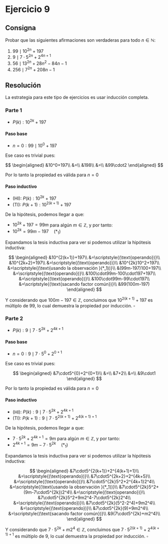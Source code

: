 # Ejercicio 9

## Consigna

Probar que las siguientes afirmaciones son verdaderas para todo $n \in \mathbb{N}$:

1. $99 \mid 10^{2n} + 197$
2. $9 \mid 7 \cdot 5^{2n} + 2^{4n+1}$
3. $56 \mid 13^{2n} + 28n^2 - 84n - 1$
4. $256 \mid 7^{2n} + 208n - 1$

## Resolución

La estrategia para este tipo de ejercicios es usar inducción completa.

### Parte 1

- $P(k):10^{2k}+197$

#### Paso base

- $n=0:99\mid10^0+197$

Ese caso es trivial pues:

$$
\begin{aligned}
&10^0+197\\
&=\\
&198\\
&=\\
&99\cdot2
\end{aligned}
$$

Por lo tanto la propiedad es válida para $n=0$

#### Paso inductivo

- (HI): $P(k): 10^{2k}+197$
- (TI): $P(k+1): 10^{2(k+1)}+197$

De la hipótesis, podemos llegar a que:

- $10^{2k}+197=99m$ para algún $m\in\mathbb{Z}$, y por tanto:
- $10^{2k}=99m-197\quad(*_1)$

Expandamos la tesis inductiva para ver si podemos utilizar la hipótesis inductiva:

$$
\begin{aligned}
&10^{2(k+1)}+197\\
&=\scriptstyle{(\text{operando})}\\
&10^{2k+2}+197\\
&=\scriptstyle{(\text{operando})}\\
&10^{2k}10^2+197\\
&=\scriptstyle{(\text{usando la observación }(*_1))}\\
&(99m-197)100+197\\
&=\scriptstyle{(\text{operando})}\\
&100\cdot99m-100\cdot197+197\\
&=\scriptstyle{(\text{operando})}\\
&100\cdot99m-99\cdot197\\
&=\scriptstyle{(\text{sacando factor común})}\\
&99(100m-197)
\end{aligned}
$$

Y considerando que $100m-197\in\mathbb{Z}$, concluimos que $10^{2(k+1)}+197$ es múltiplo de 99, lo cual demuestra la propiedad por inducción. $\square$

### Parte 2

- $P(k):9\mid7\cdot5^{2k}+2^{4k+1}$

#### Paso base

- $n=0:9\mid7\cdot5^{0}+2^{0+1}$

Ese caso es trivial pues:

$$
\begin{aligned}
&7\cdot5^{0}+2^{0+1}\\
&=\\
&7+2\\
&=\\
&9\cdot1
\end{aligned}
$$

Por lo tanto la propiedad es válida para $n=0$

#### Paso inductivo

- (HI): $P(k):9\mid7\cdot5^{2k}+2^{4k+1}$
- (TI): $P(k+1):9\mid7\cdot5^{2(k+1)}+2^{4(k+1)+1}$

De la hipótesis, podemos llegar a que:

- $7\cdot5^{2k}+2^{4k+1}=9m$ para algún $m\in\mathbb{Z}$, y por tanto:
- $2^{4k+1}=9m-7\cdot5^{2k}\quad(*_1)$

Expandamos la tesis inductiva para ver si podemos utilizar la hipótesis inductiva:

$$
\begin{aligned}
&7\cdot5^{2(k+1)}+2^{4(k+1)+1}\\
&=\scriptstyle{(\text{operando})}\\
&7\cdot5^{2k+2}+2^{4k+5}\\
&=\scriptstyle{(\text{operando})}\\
&7\cdot5^{2k}5^2+2^{4k+1}2^4\\
&=\scriptstyle{(\text{usando la observación }(*_1))}\\
&7\cdot5^{2k}5^2+(9m-7\cdot5^{2k})2^4\\
&=\scriptstyle{(\text{operando})}\\
&7\cdot5^{2k}5^2+9m2^4-7\cdot5^{2k}2^4\\
&=\scriptstyle{(\text{operando})}\\
&7\cdot5^{2k}(5^2-2^4)+9m2^4\\
&=\scriptstyle{(\text{operando})}\\
&7\cdot5^{2k}(9)+9m2^4\\
&=\scriptstyle{(\text{sacando factor común})}\\
&9(7\cdot5^{2k}+m2^4)\\
\end{aligned}
$$

Y considerando que $7\cdot5^{2k}+m2^4\in\mathbb{Z}$, concluimos que $7\cdot5^{2(k+1)}+2^{4(k+1)+1}$ es múltiplo de 9, lo cual demuestra la propiedad por inducción. $\square$